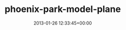 ---
title:		"phoenix-park-model-plane"
mediatype:		"upload"
description:		"TBC"
date:		"2013-01-26 12:33:45+00:00"
album:		"city"
filename:		"phoenix-park-model-plane.md"
series:		""
cl_public_id:		"city/phoenix-park-model-plane"
cl_version:		1497000364
format:		"tiff"
bytes:		3954552
width:		2560
height:		1440
exposure_mode:		"Auto"
program:		"Aperture-priority AE"
aperture:		"2.8"
focal_length:		"200.0 mm"
iso:		"200"
shutter_speed:		"1/5000"
metering:		"Center-weighted average"
flash:		"Off, Did not fire"
white_balance:		"Custom"
colour_temp:		"6000"
has_crop:		"false"
orientation:		"Horizontal (normal)"
camera_model:		"NIKON D7000"
lens_info:		"70-200mm f/2.8"
artist:		"Matt Finucane"
x_resolution:		"300"
y_resolution:		"300"
---